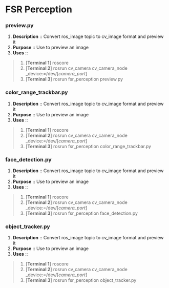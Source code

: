 # FSR Perception

### preview.py
1. **Description** :: Convert ros_image topic to cv_image format and preview it
2. **Purpose** :: Use to preview an image
3. **Uses** :: 
> 1. [**Terminal 1**] roscore
> 2. [**Terminal 2**] rosrun cv_camera cv_camera_node _device:=/dev/[*camera_port*]
> 3. [**Terminal 3**] rosrun fsr_perception preview.py

### color_range_trackbar.py
1. **Description** :: Convert ros_image topic to cv_image format and preview it
2. **Purpose** :: Use to preview an image
3. **Uses** :: 
> 1. [**Terminal 1**] roscore
> 2. [**Terminal 2**] rosrun cv_camera cv_camera_node _device:=/dev/[*camera_port*]
> 3. [**Terminal 3**] rosrun fsr_perception color_range_trackbar.py

### face_detection.py
1. **Description** :: Convert ros_image topic to cv_image format and preview it
2. **Purpose** :: Use to preview an image
3. **Uses** :: 
> 1. [**Terminal 1**] roscore
> 2. [**Terminal 2**] rosrun cv_camera cv_camera_node _device:=/dev/[*camera_port*]
> 3. [**Terminal 3**] rosrun fsr_perception face_detection.py

### object_tracker.py
1. **Description** :: Convert ros_image topic to cv_image format and preview it
2. **Purpose** :: Use to preview an image
3. **Uses** :: 
> 1. [**Terminal 1**] roscore
> 2. [**Terminal 2**] rosrun cv_camera cv_camera_node _device:=/dev/[*camera_port*]
> 3. [**Terminal 3**] rosrun fsr_perception object_tracker.py
